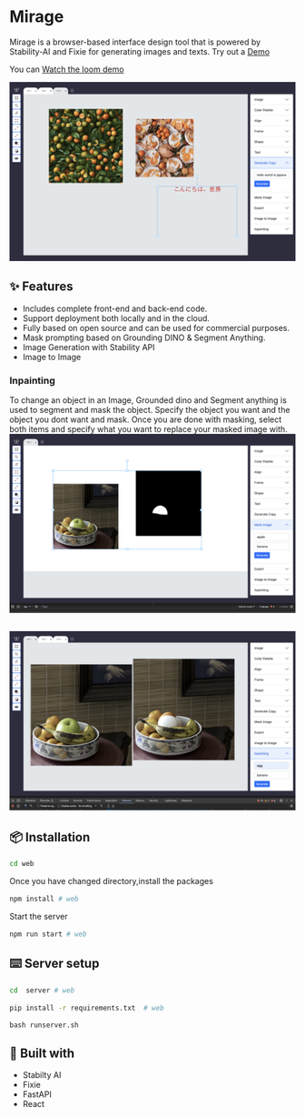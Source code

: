 # Mirage 
Mirage is a browser-based interface design tool that is powered by Stability-AI and Fixie for generating images and texts.
Try out a [Demo](https://frontend.mirage.humanise.app/)

You can [Watch the loom demo](https://www.loom.com/share/d3d65cc1799b4322b572857fac6c0970?sid=a701975c-a8c0-4ff2-985d-135469fbdeba)

![preview](images/gentext.png)
## ✨ Features

- Includes complete front-end and back-end code.
- Support deployment both locally and in the cloud.
- Fully based on open source and can be used for commercial purposes.
- Mask prompting based on Grounding DINO & Segment Anything.
- Image Generation with Stability API
- Image to Image

### Inpainting
To change an object in an Image, Grounded dino and Segment anything is used to segment and mask the object. Specify the object you want and the object you dont want and mask. Once you are done with masking, select both items and specify what you want to replace your masked image with. 
![preview](images/segment.png)
## 
![preview](images/inpainting.png)

## 📦 Installation

```bash
cd web
```
Once you have changed directory,install the packages

```bash
npm install # web

```
Start the server

```bash
npm run start # web

```

## ⌨️ Server setup

```bash
cd  server # web

```

```bash
pip install -r requirements.txt  # web

```
```
bash runserver.sh
```

## 🔗 Built with
- Stabilty AI
- Fixie
- FastAPI
- React